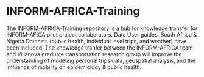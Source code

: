 # INFORM-AFRICA-Training

The INFORM-AFRICA-Training repository is a hub for knowledge transfer for INFORM-AFICA pilot project collaborators. 
Data User guides, South Africa & Nigeria Datasets (public health, individual level trips, and weather) have been included. 
The knowledge tranfer between the INFORM-AFRICA team and Villanova graduate transportation research group will improve the understanding of
modeling personal trips data, geospatial analysis, and the influence of mobility on epidemiology & public health. 
